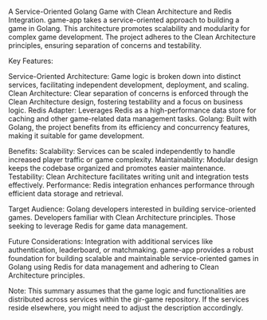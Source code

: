 A Service-Oriented Golang Game with Clean Architecture and Redis Integration.
game-app takes a service-oriented approach to building a game in Golang. This architecture promotes scalability and modularity for complex game development. 
The project adheres to the Clean Architecture principles, ensuring separation of concerns and testability.

Key Features:

Service-Oriented Architecture: Game logic is broken down into distinct services, facilitating independent development, deployment, and scaling.
Clean Architecture: Clear separation of concerns is enforced through the Clean Architecture design, fostering testability and a focus on business logic.
Redis Adapter: Leverages Redis as a high-performance data store for caching and other game-related data management tasks.
Golang: Built with Golang, the project benefits from its efficiency and concurrency features, making it suitable for game development.

Benefits:
Scalability: Services can be scaled independently to handle increased player traffic or game complexity.
Maintainability: Modular design keeps the codebase organized and promotes easier maintenance.
Testability: Clean Architecture facilitates writing unit and integration tests effectively.
Performance: Redis integration enhances performance through efficient data storage and retrieval.

Target Audience:
Golang developers interested in building service-oriented games.
Developers familiar with Clean Architecture principles.
Those seeking to leverage Redis for game data management.

Future Considerations:
Integration with additional services like authentication, leaderboard, or matchmaking.
game-app provides a robust foundation for building scalable and maintainable service-oriented games in Golang using Redis for data management and adhering 
to Clean Architecture principles.

Note: This summary assumes that the game logic and functionalities are distributed across services within the gir-game repository. If the services reside elsewhere, you might need to adjust the description accordingly.
